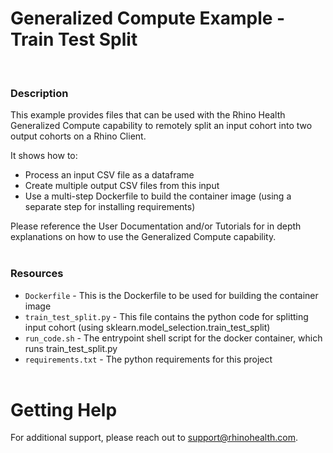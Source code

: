 # Generalized Compute Example - Train Test Split
<br/>

### **Description**

This example provides files that can be used with the Rhino Health Generalized Compute capability to remotely split an input cohort into two output cohorts on a Rhino Client.

It shows how to:
* Process an input CSV file as a dataframe
* Create multiple output CSV files from this input
* Use a multi-step Dockerfile to build the container image (using a separate step for installing requirements)

Please reference the User Documentation and/or Tutorials for in depth explanations on how to use the Generalized Compute capability.
<br/><br/>

### **Resources**
- `Dockerfile` - This is the Dockerfile to be used for building the container image
- `train_test_split.py` - This file contains the python code for splitting input cohort (using sklearn.model_selection.train_test_split)
- `run_code.sh` - The entrypoint shell script for the docker container, which runs train_test_split.py 
- `requirements.txt` - The python requirements for this project
<br><br>

# Getting Help
For additional support, please reach out to [support@rhinohealth.com](mailto:support@rhinohealth.com).
